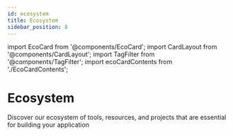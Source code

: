 ```yaml
---
id: ecosystem
title: Ecosystem
sidebar_position: 8
---
```


import EcoCard from '@components/EcoCard';
import CardLayout from '@components/CardLayout';
import TagFilter from '@components/TagFilter';
import ecoCardContents from './EcoCardContents';

# Ecosystem

Discover our ecosystem of tools, resources, and projects that are essential for building your application

<TagFilter cardData={ecoCardContents} />
